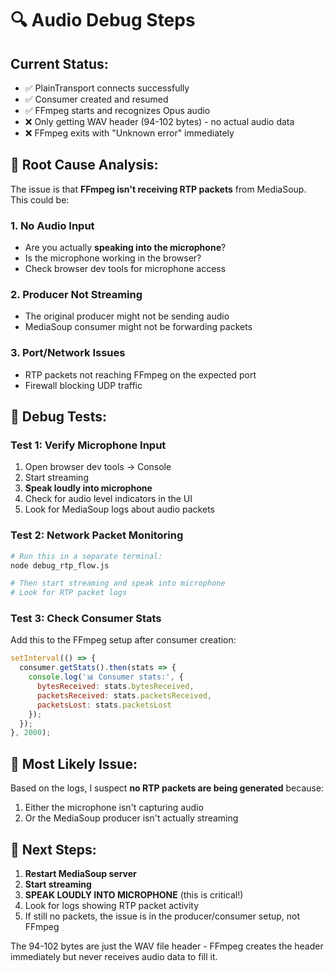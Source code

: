 # 🔍 Audio Debug Steps

## Current Status:
- ✅ PlainTransport connects successfully
- ✅ Consumer created and resumed  
- ✅ FFmpeg starts and recognizes Opus audio
- ❌ Only getting WAV header (94-102 bytes) - no actual audio data
- ❌ FFmpeg exits with "Unknown error" immediately

## 🎯 Root Cause Analysis:

The issue is that **FFmpeg isn't receiving RTP packets** from MediaSoup. This could be:

### 1. **No Audio Input**
- Are you actually **speaking into the microphone**?
- Is the microphone working in the browser?
- Check browser dev tools for microphone access

### 2. **Producer Not Streaming**  
- The original producer might not be sending audio
- MediaSoup consumer might not be forwarding packets

### 3. **Port/Network Issues**
- RTP packets not reaching FFmpeg on the expected port
- Firewall blocking UDP traffic

## 🧪 Debug Tests:

### **Test 1: Verify Microphone Input**
1. Open browser dev tools → Console
2. Start streaming 
3. **Speak loudly into microphone**
4. Check for audio level indicators in the UI
5. Look for MediaSoup logs about audio packets

### **Test 2: Network Packet Monitoring**
```bash
# Run this in a separate terminal:
node debug_rtp_flow.js

# Then start streaming and speak into microphone
# Look for RTP packet logs
```

### **Test 3: Check Consumer Stats** 
Add this to the FFmpeg setup after consumer creation:
```javascript
setInterval(() => {
  consumer.getStats().then(stats => {
    console.log('📊 Consumer stats:', {
      bytesReceived: stats.bytesReceived,
      packetsReceived: stats.packetsReceived,
      packetsLost: stats.packetsLost
    });
  });
}, 2000);
```

## 🎯 Most Likely Issue:

Based on the logs, I suspect **no RTP packets are being generated** because:
1. Either the microphone isn't capturing audio
2. Or the MediaSoup producer isn't actually streaming

## 🚀 Next Steps:

1. **Restart MediaSoup server**
2. **Start streaming** 
3. **SPEAK LOUDLY INTO MICROPHONE** (this is critical!)
4. Look for logs showing RTP packet activity
5. If still no packets, the issue is in the producer/consumer setup, not FFmpeg

The 94-102 bytes are just the WAV file header - FFmpeg creates the header immediately but never receives audio data to fill it.